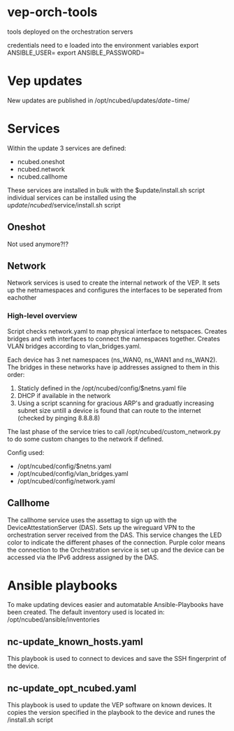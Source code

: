 # vep-orch-tools
tools deployed on the orchestration servers

credentials need to e loaded into the environment variables
export ANSIBLE_USER=<username>
export ANSIBLE_PASSWORD=<password>

# Vep updates
New updates are published in /opt/ncubed/updates/$date-$time/

# Services
Within the update 3 services are defined:
- ncubed.oneshot
- ncubed.network
- ncubed.callhome

These services are installed in bulk with the $update/install.sh script
individual services can be installed using the $update/ncubed/$service/install.sh script

## Oneshot
Not used anymore?!?

## Network
Network services is used to create the internal network of the VEP.
It sets up the netnamespaces and configures the interfaces to be seperated from eachother

### High-level overview
Script checks network.yaml to map physical interface to netspaces.
Creates bridges and veth interfaces to connect the namespaces together.
Creates VLAN bridges according to vlan_bridges.yaml.
 
 Each device has 3 net namespaces (ns_WAN0, ns_WAN1 and ns_WAN2). The bridges in these networks have ip addresses assigned to them in this order:
 1. Staticly defined in the /opt/ncubed/config/$netns.yaml file
 2. DHCP if available in the network
 3. Using a script scanning for gracious ARP's and graduatly increasing subnet size untill a device is found that can route to the internet (checked by pinging 8.8.8.8)
 
 The last phase of the service tries to call /opt/ncubed/custom_network.py to do some custom changes to the network if defined.

Config used: 
 - /opt/ncubed/config/$netns.yaml
 - /opt/ncubed/config/vlan_bridges.yaml
 - /opt/ncubed/config/network.yaml
 
 
## Callhome
The callhome service uses the assettag to sign up with the DeviceAttestationServer (DAS).
Sets up the wireguard VPN to the orchestration server received from the DAS.
This service changes the LED color to indicate the different phases of the connection.
Purple color means the connection to the Orchestration service is set up and the device can be accessed via the IPv6 address assigned by the DAS.
 
# Ansible playbooks
 To make updating devices easier and automatable Ansible-Playbooks have been created. The default inventory used is located in: /opt/ncubed/ansible/inventories

 ## nc-update_known_hosts.yaml
 This playbook is used to connect to devices and save the SSH fingerprint of the device.
 ## nc-update_opt_ncubed.yaml
 This playbook is used to update the VEP software on known devices. It copies the version specified in the playbook to the device and runes the <update>/install.sh script
